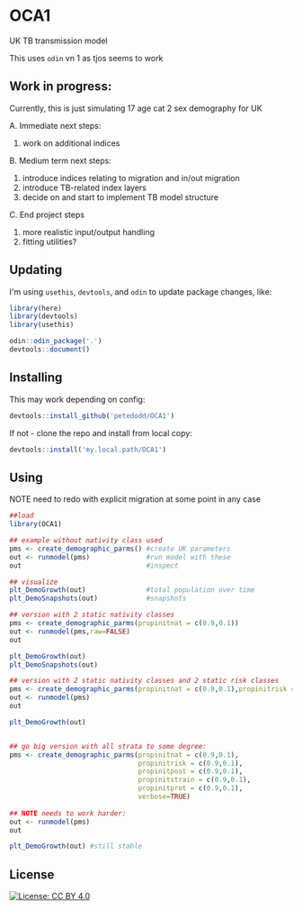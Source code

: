 # OCA1
UK TB transmission model

This uses `odin` vn 1 as tjos seems to work


## Work in progress:

Currently, this is just simulating 17 age cat 2 sex demography for UK

A. Immediate next steps:

1. work on additional indices

B. Medium term next steps:
1. introduce indices relating to migration and in/out migration
2. introduce TB-related index layers
3. decide on and start to implement TB model structure

C. End project steps
1. more realistic input/output handling
2. fitting utilities?


## Updating

I'm using `usethis`, `devtools`, and `odin` to update package changes, like:
```r
library(here)
library(devtools)
library(usethis)

odin::odin_package('.')
devtools::document()

```

## Installing

This may work depending on config:
```r
devtools::install_github('petedodd/OCA1')
```

If not - clone the repo and install from local copy:

```r
devtools::install('my.local.path/OCA1')
```


## Using

NOTE need to redo with explicit migration at some point in any case

```r
##load
library(OCA1)

## example without nativity class used
pms <- create_demographic_parms() #create UK parameters
out <- runmodel(pms)              #run model with these
out                               #inspect

## visualize
plt_DemoGrowth(out)               #total population over time
plt_DemoSnapshots(out)            #snapshots

## version with 2 static nativity classes
pms <- create_demographic_parms(propinitnat = c(0.9,0.1))
out <- runmodel(pms,raw=FALSE)
out

plt_DemoGrowth(out)
plt_DemoSnapshots(out)

## version with 2 static nativity classes and 2 static risk classes
pms <- create_demographic_parms(propinitnat = c(0.9,0.1),propinitrisk = c(0.9,0.1))
out <- runmodel(pms)
out

plt_DemoGrowth(out)


## go big version with all strata to some degree:
pms <- create_demographic_parms(propinitnat = c(0.9,0.1),
                                propinitrisk = c(0.9,0.1),
                                propinitpost = c(0.9,0.1),
                                propinitstrain = c(0.9,0.1),
                                propinitprot = c(0.9,0.1),
                                verbose=TRUE)
                                
## NOTE needs to work harder:
out <- runmodel(pms)
out

plt_DemoGrowth(out) #still stable


```




## License

[![License: CC BY 4.0](https://img.shields.io/badge/License-CC_BY_4.0-lightgrey.svg)](https://creativecommons.org/licenses/by/4.0/)


